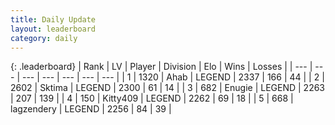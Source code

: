 ```yaml
---
title: Daily Update
layout: leaderboard
category: daily
---
```


{: .leaderboard}
| Rank | LV | Player | Division | Elo | Wins | Losses |
| --- | --- | --- | --- | --- | --- | --- |
| <span data-change="0">1</span> | 1320 | <span title="ID: 402846">Ahab</span> | LEGEND | <span data-change="-12">2337</span> | <span data-change="17">166</span> | <span data-change="5">44</span> |
| <span data-change="0">2</span> | 2602 | <span title="ID: 353063">Sktima</span> | LEGEND | <span data-change="0">2300</span> | <span data-change="0">61</span> | <span data-change="0">14</span> |
| <span data-change="0">3</span> | 682 | <span title="ID: 623502">Enugie</span> | LEGEND | <span data-change="0">2263</span> | <span data-change="0">207</span> | <span data-change="0">139</span> |
| <span data-change="0">4</span> | 150 | <span title="ID: 459203">Kitty409</span> | LEGEND | <span data-change="0">2262</span> | <span data-change="0">69</span> | <span data-change="0">18</span> |
| <span data-change="0">5</span> | 668 | <span title="ID: 628282">lagzendery</span> | LEGEND | <span data-change="0">2256</span> | <span data-change="0">84</span> | <span data-change="0">39</span> |